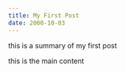 ```yaml
---
title: My First Post
date: 2000-10-03
---
```


this is a summary of my first post

<!-- more -->

this is the main content
